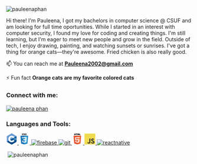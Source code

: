 
<p align="left"> <img src="https://komarev.com/ghpvc/?username=pauleenaphan&label=Profile%20views&color=0e75b6&style=flat" alt="pauleenaphan" /> </p>
<p> 
  Hi there! I'm Pauleena, I got my bachelors in computer science @ CSUF and am looking for full time oportunities. While I started in an interest with computer security, I found my love for coding and creating things. I'm still learning, but I'm eager to meet new people and grow in the field. Outside of tech, I enjoy drawing, painting, and watching sunsets or sunrises. I've got a thing for orange cats—they're awesome. Fried chicken is also really good.
</p>

📫 You can reach me at **Pauleena2002@gmail.com**

⚡ Fun fact **Orange cats are my favorite colored cats**

<h3 align="left">Connect with me:</h3>
<p align="left">
<a href="https://www.linkedin.com/in/pauleena-phan-832a62247/" target="blank"><img align="center" src="https://raw.githubusercontent.com/rahuldkjain/github-profile-readme-generator/master/src/images/icons/Social/linked-in-alt.svg" alt="pauleena phan" height="30" width="40" /></a>
</p>

<h3 align="left">Languages and Tools:</h3>
<p align="left"> <a href="https://www.w3schools.com/cpp/" target="_blank" rel="noreferrer"> <img src="https://raw.githubusercontent.com/devicons/devicon/master/icons/cplusplus/cplusplus-original.svg" alt="cplusplus" width="30" height="30"/> </a> <a href="https://www.w3schools.com/css/" target="_blank" rel="noreferrer"> <img src="https://raw.githubusercontent.com/devicons/devicon/master/icons/css3/css3-original-wordmark.svg" alt="css3" width="30" height="30"/> </a> <a href="https://firebase.google.com/" target="_blank" rel="noreferrer"> <img src="https://www.vectorlogo.zone/logos/firebase/firebase-icon.svg" alt="firebase" width="30" height="30"/> </a> <a href="https://git-scm.com/" target="_blank" rel="noreferrer"> <img src="https://www.vectorlogo.zone/logos/git-scm/git-scm-icon.svg" alt="git" width="30" height="30"/> </a> <a href="https://www.w3.org/html/" target="_blank" rel="noreferrer"> <img src="https://raw.githubusercontent.com/devicons/devicon/master/icons/html5/html5-original-wordmark.svg" alt="html5" width="30" height="30"/> </a> <a href="https://developer.mozilla.org/en-US/docs/Web/JavaScript" target="_blank" rel="noreferrer"> <img src="https://raw.githubusercontent.com/devicons/devicon/master/icons/javascript/javascript-original.svg" alt="javascript" width="30" height="30"/> </a> <a href="https://reactnative.dev/" target="_blank" rel="noreferrer"> <img src="https://reactnative.dev/img/header_logo.svg" alt="reactnative" width="30" height="30"/> </a> </p>

<p>&nbsp;<img align="center" src="https://github-readme-stats.vercel.app/api?username=pauleenaphan&show_icons=true&locale=en" alt="pauleenaphan" /></p>

